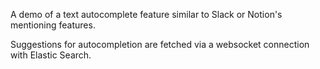 A demo of a text autocomplete feature similar to Slack or Notion's mentioning features.

Suggestions for autocompletion are fetched via a websocket connection with Elastic Search.
